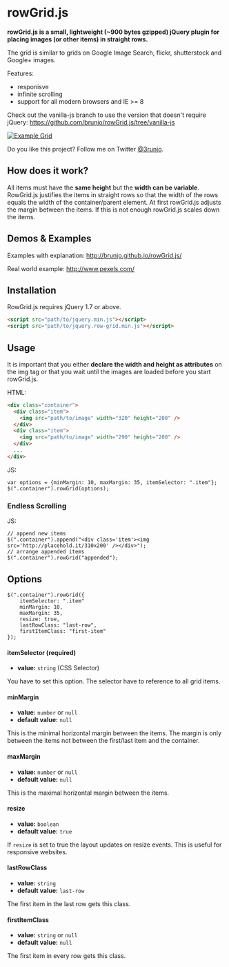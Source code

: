 # rowGrid.js
**rowGrid.js is a small, lightweight (~900 bytes gzipped) jQuery plugin for placing images (or other items) in  straight rows.**

The grid is similar to grids on Google Image Search, flickr, shutterstock and Google+ images.

Features:

 * responisve
 * infinite scrolling
 * support for all modern browsers and IE >= 8

Check out the vanilla-js branch to use the version that doesn't require jQuery: https://github.com/brunjo/rowGrid.js/tree/vanilla-js

[![Example Grid](http://brunjo.github.io/rowGrid.js/example.png)][2]

Do you like this project? Follow me on Twitter [@3runjo][1].
 
## How does it work?
All items must have the **same height** but the **width can be variable**. RowGrid.js justifies the items in straight rows so that the width of the rows equals the width of the container/parent element.
At first rowGrid.js adjusts the margin between the items. If this is not enough rowGrid.js scales down the items.
 
## Demos & Examples
Examples with explanation: http://brunjo.github.io/rowGrid.js/

Real world example: http://www.pexels.com/
 
## Installation
RowGrid.js requires jQuery 1.7 or above.
```HTML
<script src="path/to/jquery.min.js"></script>
<script src="path/to/jquery.row-grid.min.js"></script>
```
## Usage
It is important that you either **declare the width and height as attributes** on the img tag or that you wait until the images are loaded before you start rowGrid.js.

HTML:
```HTML
<div class="container">
  <div class="item">
    <img src="path/to/image" width="320" height="200" />
  </div>
  <div class="item">
    <img src="path/to/image" width="290" height="200" />
  </div>
  ...
</div>
```
JS:
```JS
var options = {minMargin: 10, maxMargin: 35, itemSelector: ".item"};
$(".container").rowGrid(options);
```

### Endless Scrolling
JS:
```JS
// append new items
$(".container").append("<div class='item'><img src='http://placehold.it/310x200' /></div>");
// arrange appended items
$(".container").rowGrid("appended");
```

## Options
```JS
$(".container").rowGrid({
    itemSelector: ".item"
    minMargin: 10, 
    maxMargin: 35,
    resize: true,
    lastRowClass: "last-row",
    firstItemClass: "first-item"
});
```
#### itemSelector (required)
* **value:** ```string``` (CSS Selector)

You have to set this option. The selector have to reference to all grid items.
#### minMargin
* **value:** ```number``` or ```null```
* **default value:** ```null```

This is the minimal horizontal margin between the items. The margin is only between the items not between the first/last item and the container.
#### maxMargin
* **value:** ```number``` or ```null```
* **default value:** ```null```

This is the maximal horizontal margin between the items.
#### resize
* **value:** ```boolean```
* **default value:** ```true```

If ```resize``` is set to true the layout updates on resize events. This is useful for responsive websites.
#### lastRowClass
* **value:** ```string```
* **default value:** ```last-row```

The first item in the last row gets this class.
#### firstItemClass
* **value:** ```string``` or ```null```
* **default value:** ```null```

The first item in every row gets this class.


  [1]: https://twitter.com/3runjo "@3runjo"
  [2]: http://brunjo.github.io/rowGrid.js/ "Demos"
